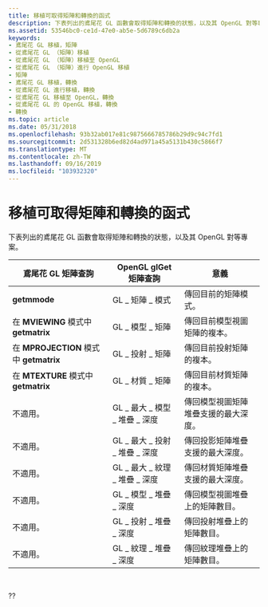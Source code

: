 ```yaml
---
title: 移植可取得矩陣和轉換的函式
description: 下表列出的鳶尾花 GL 函數會取得矩陣和轉換的狀態，以及其 OpenGL 對等專案。
ms.assetid: 53546bc0-ce1d-47e0-ab5e-5d6789c6db2a
keywords:
- 鳶尾花 GL 移植，矩陣
- 從鳶尾花 GL （矩陣）移植
- 從鳶尾花 GL （矩陣）移植至 OpenGL
- 從鳶尾花 GL （矩陣）進行 OpenGL 移植
- 矩陣
- 鳶尾花 GL 移植，轉換
- 從鳶尾花 GL 進行移植，轉換
- 從鳶尾花 GL 移植至 OpenGL，轉換
- 從鳶尾花 GL 的 OpenGL 移植，轉換
- 轉換
ms.topic: article
ms.date: 05/31/2018
ms.openlocfilehash: 93b32ab017e81c9875666785786b29d9c94c7fd1
ms.sourcegitcommit: 2d531328b6ed82d4ad971a45a5131b430c5866f7
ms.translationtype: MT
ms.contentlocale: zh-TW
ms.lasthandoff: 09/16/2019
ms.locfileid: "103932320"
---
```

# <a name="porting-functions-that-get-matrices-and-transformations"></a>移植可取得矩陣和轉換的函式

下表列出的鳶尾花 GL 函數會取得矩陣和轉換的狀態，以及其 OpenGL 對等專案。



| 鳶尾花 GL 矩陣查詢                  | OpenGL glGet 矩陣查詢         | 意義                                                         |
|---------------------------------------|-----------------------------------|-----------------------------------------------------------------|
| **getmmode**                          | GL \_ 矩陣 \_ 模式                  | 傳回目前的矩陣模式。                                |
| 在 **MVIEWING** 模式中 **getmatrix**    | GL \_ 模型 \_ 矩陣             | 傳回目前模型視圖矩陣的複本。                |
| 在 **MPROJECTION** 模式中 **getmatrix** | GL \_ 投射 \_ 矩陣            | 傳回目前投射矩陣的複本。                |
| 在 **MTEXTURE** 模式中 **getmatrix**    | GL \_ 材質 \_ 矩陣               | 傳回目前材質矩陣的複本。                   |
| 不適用。                       | GL \_ 最大 \_ 模型 \_ 堆疊 \_ 深度  | 傳回模型視圖矩陣堆疊支援的最大深度。 |
| 不適用。                       | GL \_ 最大 \_ 投射 \_ 堆疊 \_ 深度 | 傳回投影矩陣堆疊支援的最大深度。 |
| 不適用。                       | GL \_ 最大 \_ 紋理 \_ 堆疊 \_ 深度    | 傳回材質矩陣堆疊支援的最大深度。    |
| 不適用。                       | GL \_ 模型 \_ 堆疊 \_ 深度       | 傳回模型視圖堆疊上的矩陣數目。             |
| 不適用。                       | GL \_ 投射 \_ 堆疊 \_ 深度      | 傳回投射堆疊上的矩陣數目。             |
| 不適用。                       | GL \_ 紋理 \_ 堆疊 \_ 深度         | 傳回紋理堆疊上的矩陣數目。                |



 

??

 

 




